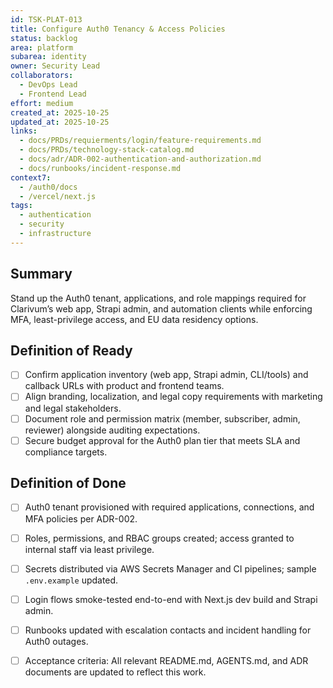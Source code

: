 ```yaml
---
id: TSK-PLAT-013
title: Configure Auth0 Tenancy & Access Policies
status: backlog
area: platform
subarea: identity
owner: Security Lead
collaborators:
  - DevOps Lead
  - Frontend Lead
effort: medium
created_at: 2025-10-25
updated_at: 2025-10-25
links:
  - docs/PRDs/requierments/login/feature-requirements.md
  - docs/PRDs/technology-stack-catalog.md
  - docs/adr/ADR-002-authentication-and-authorization.md
  - docs/runbooks/incident-response.md
context7:
  - /auth0/docs
  - /vercel/next.js
tags:
  - authentication
  - security
  - infrastructure
---
```


## Summary
Stand up the Auth0 tenant, applications, and role mappings required for Clarivum’s web app, Strapi admin, and automation clients while enforcing MFA, least-privilege access, and EU data residency options.

## Definition of Ready
- [ ] Confirm application inventory (web app, Strapi admin, CLI/tools) and callback URLs with product and frontend teams.
- [ ] Align branding, localization, and legal copy requirements with marketing and legal stakeholders.
- [ ] Document role and permission matrix (member, subscriber, admin, reviewer) alongside auditing expectations.
- [ ] Secure budget approval for the Auth0 plan tier that meets SLA and compliance targets.

## Definition of Done
- [ ] Auth0 tenant provisioned with required applications, connections, and MFA policies per ADR-002.
- [ ] Roles, permissions, and RBAC groups created; access granted to internal staff via least privilege.
- [ ] Secrets distributed via AWS Secrets Manager and CI pipelines; sample `.env.example` updated.
- [ ] Login flows smoke-tested end-to-end with Next.js dev build and Strapi admin.
- [ ] Runbooks updated with escalation contacts and incident handling for Auth0 outages.
- [ ] Acceptance criteria: All relevant README.md, AGENTS.md, and ADR documents are updated to reflect this work.

